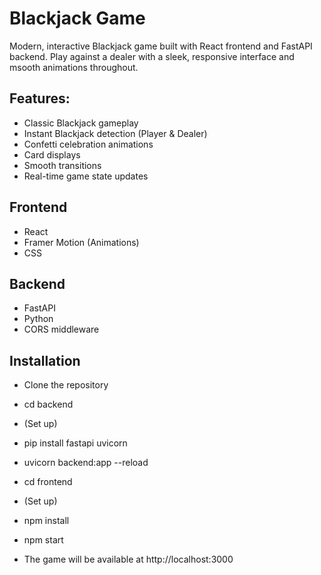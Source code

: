 # Blackjack Game
Modern, interactive Blackjack game built with React frontend and FastAPI backend. Play against a dealer with a sleek, responsive interface and msooth animations throughout.

## Features: 
 - Classic Blackjack gameplay
 - Instant Blackjack detection (Player & Dealer)
 - Confetti celebration animations
 - Card displays
 - Smooth transitions
 - Real-time game state updates

## Frontend
- React
- Framer Motion (Animations)
- CSS

## Backend
- FastAPI
- Python
- CORS middleware

## Installation
- Clone the repository
- cd backend
- (Set up)
- pip install fastapi uvicorn
- uvicorn backend:app --reload
- cd frontend
- (Set up)
- npm install
- npm start

- The game will be available at http://localhost:3000
